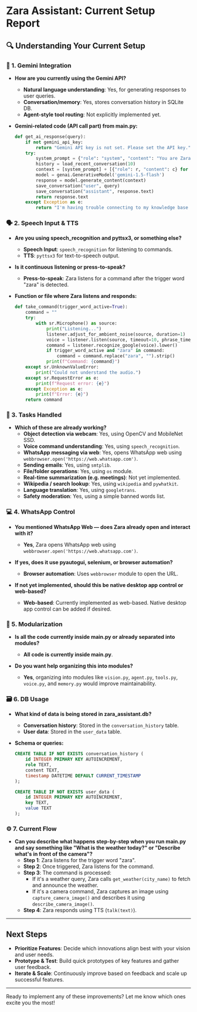 # Zara Assistant: Current Setup Report

## 🔍 Understanding Your Current Setup

### 🧠 1. Gemini Integration
- **How are you currently using the Gemini API?**
  - **Natural language understanding**: Yes, for generating responses to user queries.
  - **Conversation/memory**: Yes, stores conversation history in SQLite DB.
  - **Agent-style tool routing**: Not explicitly implemented yet.

- **Gemini-related code (API call part) from main.py:**
  ```python
  def get_ai_response(query):
      if not gemini_api_key:
          return "Gemini API key is not set. Please set the API key."
      try:
          system_prompt = {"role": "system", "content": "You are Zara, a helpful, safe, and conversational AI assistant. Always respond as Zara."}
          history = load_recent_conversation(10)
          context = [system_prompt] + [{"role": r, "content": c} for r, c in history] + [{"role": "user", "content": query}]
          model = genai.GenerativeModel('gemini-1.5-flash')
          response = model.generate_content(context)
          save_conversation("user", query)
          save_conversation("assistant", response.text)
          return response.text
      except Exception as e:
          return "I'm having trouble connecting to my knowledge base right now."
  ```

### 🗣️ 2. Speech Input & TTS
- **Are you using speech_recognition and pyttsx3, or something else?**
  - **Speech Input**: `speech_recognition` for listening to commands.
  - **TTS**: `pyttsx3` for text-to-speech output.

- **Is it continuous listening or press-to-speak?**
  - **Press-to-speak**: Zara listens for a command after the trigger word "zara" is detected.

- **Function or file where Zara listens and responds:**
  ```python
  def take_command(trigger_word_active=True):
      command = ""
      try:
          with sr.Microphone() as source:
              print("Listening...")
              listener.adjust_for_ambient_noise(source, duration=1)
              voice = listener.listen(source, timeout=10, phrase_time_limit=10)
              command = listener.recognize_google(voice).lower()
              if trigger_word_active and "zara" in command:
                  command = command.replace("zara", "").strip()
              print(f"Command: {command}")
      except sr.UnknownValueError:
          print("Could not understand the audio.")
      except sr.RequestError as e:
          print(f"Request error: {e}")
      except Exception as e:
          print(f"Error: {e}")
      return command
  ```

### 🎯 3. Tasks Handled
- **Which of these are already working?**
  - **Object detection via webcam**: Yes, using OpenCV and MobileNet SSD.
  - **Voice command understanding**: Yes, using `speech_recognition`.
  - **WhatsApp messaging via web**: Yes, opens WhatsApp web using `webbrowser.open('https://web.whatsapp.com')`.
  - **Sending emails**: Yes, using `smtplib`.
  - **File/folder operations**: Yes, using `os` module.
  - **Real-time summarization (e.g. meetings)**: Not yet implemented.
  - **Wikipedia / search lookup**: Yes, using `wikipedia` and `pywhatkit`.
  - **Language translation**: Yes, using `googletrans`.
  - **Safety moderation**: Yes, using a simple banned words list.

### 💻 4. WhatsApp Control
- **You mentioned WhatsApp Web — does Zara already open and interact with it?**
  - **Yes**, Zara opens WhatsApp web using `webbrowser.open('https://web.whatsapp.com')`.

- **If yes, does it use pyautogui, selenium, or browser automation?**
  - **Browser automation**: Uses `webbrowser` module to open the URL.

- **If not yet implemented, should this be native desktop app control or web-based?**
  - **Web-based**: Currently implemented as web-based. Native desktop app control can be added if desired.

### 🧱 5. Modularization
- **Is all the code currently inside main.py or already separated into modules?**
  - **All code is currently inside main.py**.

- **Do you want help organizing this into modules?**
  - **Yes**, organizing into modules like `vision.py`, `agent.py`, `tools.py`, `voice.py`, and `memory.py` would improve maintainability.

### 🗃️ 6. DB Usage
- **What kind of data is being stored in zara_assistant.db?**
  - **Conversation history**: Stored in the `conversation_history` table.
  - **User data**: Stored in the `user_data` table.

- **Schema or queries:**
  ```sql
  CREATE TABLE IF NOT EXISTS conversation_history (
      id INTEGER PRIMARY KEY AUTOINCREMENT,
      role TEXT,
      content TEXT,
      timestamp DATETIME DEFAULT CURRENT_TIMESTAMP
  );

  CREATE TABLE IF NOT EXISTS user_data (
      id INTEGER PRIMARY KEY AUTOINCREMENT,
      key TEXT,
      value TEXT
  );
  ```

### ⚙️ 7. Current Flow
- **Can you describe what happens step-by-step when you run main.py and say something like "What is the weather today?" or "Describe what's in front of the camera"?**
  - **Step 1**: Zara listens for the trigger word "zara".
  - **Step 2**: Once triggered, Zara listens for the command.
  - **Step 3**: The command is processed:
    - If it's a weather query, Zara calls `get_weather(city_name)` to fetch and announce the weather.
    - If it's a camera command, Zara captures an image using `capture_camera_image()` and describes it using `describe_camera_image()`.
  - **Step 4**: Zara responds using TTS (`talk(text)`).

---

## Next Steps
- **Prioritize Features**: Decide which innovations align best with your vision and user needs.
- **Prototype & Test**: Build quick prototypes of key features and gather user feedback.
- **Iterate & Scale**: Continuously improve based on feedback and scale up successful features.

---

Ready to implement any of these improvements? Let me know which ones excite you the most! 